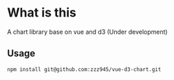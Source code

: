 # What is this
A chart library base on vue and d3 (Under development)
## Usage
```
npm install git@github.com:zzz945/vue-d3-chart.git
```